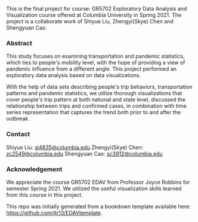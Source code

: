 This is the final project for course: GR5702 Exploratory Data Analysis and Visualization course offered at Columbia University in Spring 2021. The project is a collaborate work of Shiyue Liu, Zhengyi(Skye) Chen and Shengyuan Cao. 


### Abstract

This study focuses on examining transportation and pandemic statistics, which ties to people's mobility level, with the hope of providing a view of pandemic influence from a different angle. This project performed an exploratory data analysis based on data visualizations.

With the help of data sets describing people's trip behaviors, transportation patterns and pandemic statistics, we utilize thorough visualizations that cover people's trip pattern at both national and state level, discussed the relationship between trips and confirmed cases, in combination with time series representation that captures the trend both prior to and after the outbreak.

### Contact

Shiyue Liu: sl4835@columbia.edu
Zhengyi(Skye) Chen: zc2549@columbia.edu
Shengyuan Cao: sc3912@columbia.edu


### Acknowledgement

We appreciate the course GR5702 EDAV from Professor Joyce Robbins for semester Spring 2021. We utilized the useful visualization skills learned from this course in this project. 


This repo was initially generated from a bookdown template available here: 
https://github.com/jtr13/EDAVtemplate.
